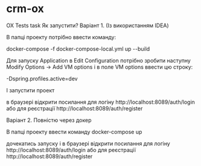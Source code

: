 # crm-ox
OX Tests task
Як запустити?
Варіант 1. (Із використанням IDEA)

В папці проекту потрібно ввести команду:

docker-compose -f docker-compose-local.yml up --build

Для запуску Application в Edit Configuration потрібно зробити наступну
Modify Options -> Add VM options і в поле VM options ввести цю строку:

-Dspring.profiles.active=dev

І запустити проект

в браузері відкрити посилання для логіну http://localhost:8089/auth/login
або для реєстрації http://localhost:8089/auth/register

Варіант 2. Повністю через докер

В папці проекту ввести команду 
docker-compose up

дочекатись запуску і в браузері відкрити посилання для логіну http://localhost:8089/auth/login
або для реєстрації http://localhost:8089/auth/register



